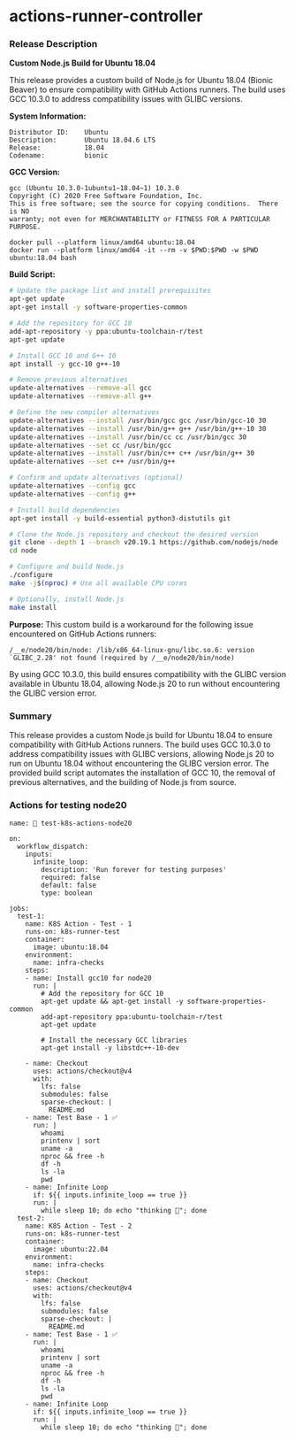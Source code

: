 # actions-runner-controller

### Release Description

**Custom Node.js Build for Ubuntu 18.04**

This release provides a custom build of Node.js for Ubuntu 18.04 (Bionic Beaver) to ensure compatibility with GitHub Actions runners. The build uses GCC 10.3.0 to address compatibility issues with GLIBC versions.

**System Information:**
```
Distributor ID:    Ubuntu
Description:       Ubuntu 18.04.6 LTS
Release:           18.04
Codename:          bionic
```

**GCC Version:**
```
gcc (Ubuntu 10.3.0-1ubuntu1~18.04~1) 10.3.0
Copyright (C) 2020 Free Software Foundation, Inc.
This is free software; see the source for copying conditions.  There is NO
warranty; not even for MERCHANTABILITY or FITNESS FOR A PARTICULAR PURPOSE.
```


```
docker pull --platform linux/amd64 ubuntu:18.04
docker run --platform linux/amd64 -it --rm -v $PWD:$PWD -w $PWD ubuntu:18.04 bash
```

**Build Script:**
```bash
# Update the package list and install prerequisites
apt-get update
apt-get install -y software-properties-common

# Add the repository for GCC 10
add-apt-repository -y ppa:ubuntu-toolchain-r/test
apt-get update

# Install GCC 10 and G++ 10
apt install -y gcc-10 g++-10

# Remove previous alternatives
update-alternatives --remove-all gcc
update-alternatives --remove-all g++

# Define the new compiler alternatives
update-alternatives --install /usr/bin/gcc gcc /usr/bin/gcc-10 30
update-alternatives --install /usr/bin/g++ g++ /usr/bin/g++-10 30
update-alternatives --install /usr/bin/cc cc /usr/bin/gcc 30
update-alternatives --set cc /usr/bin/gcc
update-alternatives --install /usr/bin/c++ c++ /usr/bin/g++ 30
update-alternatives --set c++ /usr/bin/g++

# Confirm and update alternatives (optional)
update-alternatives --config gcc
update-alternatives --config g++

# Install build dependencies
apt-get install -y build-essential python3-distutils git

# Clone the Node.js repository and checkout the desired version
git clone --depth 1 --branch v20.19.1 https://github.com/nodejs/node
cd node

# Configure and build Node.js
./configure
make -j$(nproc) # Use all available CPU cores

# Optionally, install Node.js
make install
```

**Purpose:**
This custom build is a workaround for the following issue encountered on GitHub Actions runners:
```
/__e/node20/bin/node: /lib/x86_64-linux-gnu/libc.so.6: version `GLIBC_2.28' not found (required by /__e/node20/bin/node)
```
By using GCC 10.3.0, this build ensures compatibility with the GLIBC version available in Ubuntu 18.04, allowing Node.js 20 to run without encountering the GLIBC version error.

### Summary

This release provides a custom Node.js build for Ubuntu 18.04 to ensure compatibility with GitHub Actions runners. The build uses GCC 10.3.0 to address compatibility issues with GLIBC versions, allowing Node.js 20 to run on Ubuntu 18.04 without encountering the GLIBC version error. The provided build script automates the installation of GCC 10, the removal of previous alternatives, and the building of Node.js from source.


### Actions for testing node20

```
name: 👾 test-k8s-actions-node20

on:
  workflow_dispatch:
    inputs:
      infinite_loop:
        description: 'Run forever for testing purposes'
        required: false
        default: false
        type: boolean

jobs:
  test-1:
    name: K8S Action - Test - 1
    runs-on: k8s-runner-test
    container:
      image: ubuntu:18.04
    environment:
      name: infra-checks
    steps:
    - name: Install gcc10 for node20
      run: |
        # Add the repository for GCC 10
        apt-get update && apt-get install -y software-properties-common
        add-apt-repository ppa:ubuntu-toolchain-r/test
        apt-get update

        # Install the necessary GCC libraries
        apt-get install -y libstdc++-10-dev

    - name: Checkout
      uses: actions/checkout@v4
      with:
        lfs: false
        submodules: false
        sparse-checkout: |
          README.md
    - name: Test Base - 1 ✅
      run: |
        whoami
        printenv | sort
        uname -a
        nproc && free -h
        df -h
        ls -la
        pwd
    - name: Infinite Loop
      if: ${{ inputs.infinite_loop == true }}
      run: |
        while sleep 10; do echo "thinking 🤔"; done
  test-2:
    name: K8S Action - Test - 2
    runs-on: k8s-runner-test
    container:
      image: ubuntu:22.04
    environment:
      name: infra-checks
    steps:
    - name: Checkout
      uses: actions/checkout@v4
      with:
        lfs: false
        submodules: false
        sparse-checkout: |
          README.md
    - name: Test Base - 1 ✅
      run: |
        whoami
        printenv | sort
        uname -a
        nproc && free -h
        df -h
        ls -la
        pwd
    - name: Infinite Loop
      if: ${{ inputs.infinite_loop == true }}
      run: |
        while sleep 10; do echo "thinking 🤔"; done
```